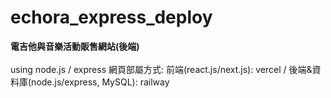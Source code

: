 # echora_express_deploy
**電吉他與音樂活動販售網站(後端)**
<br>
<br>
using node.js / express
網頁部屬方式: 前端(react.js/next.js): vercel / 後端&資料庫(node.js/express, MySQL): railway
